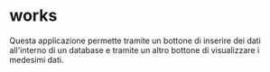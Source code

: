 # works

Questa applicazione permette tramite un bottone di inserire dei dati all'interno di un database e tramite un altro bottone di visualizzare i medesimi dati.
